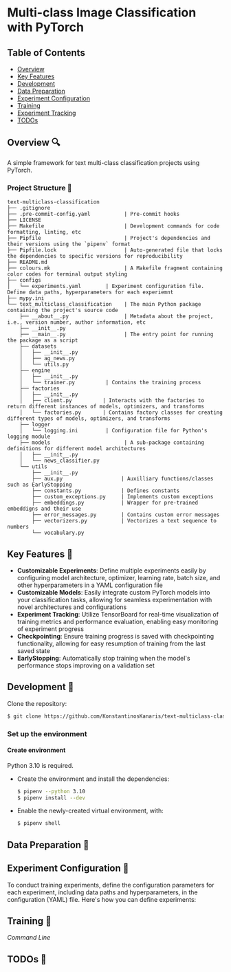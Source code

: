 # Multi-class Image Classification with PyTorch

## Table of Contents

* [Overview](#Overview)
* [Key Features](#Key--Features)
* [Development](#Development)
* [Data Preparation](#Data--Preparation)
* [Experiment Configuration](#Experiment--Configuration)
* [Training](#Training)
* [Experiment Tracking](#Experiment--Tracking)
* [TODOs](#TODOs)

## Overview 🔍

A simple framework for text multi-class classification projects using PyTorch.

### Project Structure 🌲
```
text-multiclass-classification
├── .gitignore
├── .pre-commit-config.yaml           | Pre-commit hooks
├── LICENSE
├── Makefile                          | Development commands for code formatting, linting, etc
├── Pipfile                           | Project's dependencies and their versions using the `pipenv` format
├── Pipfile.lock                      | Auto-generated file that locks the dependencies to specific versions for reproducibility
├── README.md
├── colours.mk                        | A Makefile fragment containing color codes for terminal output styling
├── configs
│   └── experiments.yaml        | Experiment configuration file. Define data paths, hyperparameters for each experiemnt
├── mypy.ini
└── text_multiclass_classification    | The main Python package containing the project's source code
    ├── __about__.py                  | Metadata about the project, i.e., version number, author information, etc
    ├── __init__.py
    ├── __main__.py                   | The entry point for running the package as a script
    ├── datasets
    │   ├── __init__.py
    │   ├── ag_news.py
    │   └── utils.py
    ├── engine
    │   ├── __init__.py
    │   └── trainer.py          | Contains the training process
    ├── factories
    │   ├── __init__.py
    │   ├── client.py          | Interacts with the factories to return different instances of models, optimizers, and transforms
    │   └── factories.py       | Contains factory classes for creating different types of models, optimizers, and transforms
    ├── logger
    │   └── logging.ini         | Configuration file for Python's logging module
    ├── models                        | A sub-package containing definitions for different model architectures
    │   ├── __init__.py
    │   └── news_classifier.py
    └── utils
        ├── __init__.py
        ├── aux.py                   | Auxilliary functions/classes such as EarlyStopping
        ├── constants.py             | Defines constants
        ├── custom_exceptions.py     | Implements custom exceptions
        ├── embeddings.py            | Wrapper for pre-trained embeddigns and their use
        ├── error_messages.py        | Contains custom error messages
        ├── vectorizers.py           | Vectorizes a text sequence to numbers
        └── vocabulary.py
```


## Key Features 🔑

* **Customizable Experiments**: Define multiple experiments easily by configuring model
architecture, optimizer, learning rate, batch size, and other hyperparameters in a YAML
configuration file
* **Customizable Models**: Easily integrate custom PyTorch models into your classification
tasks, allowing for seamless experimentation with novel architectures and configurations
* **Experiment Tracking**: Utilize TensorBoard for real-time visualization of training
metrics and performance evaluation, enabling easy monitoring of experiment progress
* **Checkpointing**: Ensure training progress is saved with checkpointing functionality,
allowing for easy resumption of training from the last saved state
* **EarlyStopping**: Automatically stop training when the model's performance stops
improving on a validation set

## Development 🐍
Clone the repository:
  ```bash
  $ git clone https://github.com/KonstantinosKanaris/text-multiclass-classification.git
  ```

### Set up the environment

#### Create environment
Python 3.10 is required.

- Create the environment and install the dependencies:
    ```bash
    $ pipenv --python 3.10
    $ pipenv install --dev
    ```
- Enable the newly-created virtual environment, with:
    ```bash
    $ pipenv shell
    ```
## Data Preparation 📂


## Experiment Configuration 🧪
To conduct training experiments, define the configuration parameters for each experiment, including data paths and
hyperparameters, in the configuration (YAML) file. Here's how you can define experiments:


## Training 🚀
*Command Line*




## TODOs 📝
